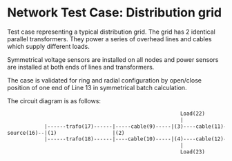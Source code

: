 <!--
SPDX-FileCopyrightText: Contributors to the Power Grid Model project <powergridmodel@lfenergy.org>

SPDX-License-Identifier: MPL-2.0
-->

# Network Test Case: Distribution grid

Test case representing a typical distribution grid.
The grid has 2 identical parallel transformers.
They power a series of overhead lines and cables which supply different loads.

Symmetrical voltage sensors are installed on all nodes and power sensors are installed at both ends of lines and
transformers.

The case is validated for ring and radial configuration by open/close position of
one end of Line 13 in symmetrical batch calculation.

The circuit diagram is as follows:

```txt
                                                        Load(22)            Load(19)
                                                        |                   |
            |------trafo(17)------|-----cable(9)-----|(3)----cable(11)---|(5)----OHL(13)---(On/off)-|
source(16)--|(1)                  |(2)                                                              |(7)---OHL(15)-|(8)
            |------trafo(18)------|----cable(10)-----|(4)----cable(12)---|(6)----OHL(14)------------|              |
                                                        |                   |                               Load(21)
                                                        Load(23)            Load(20)
```
